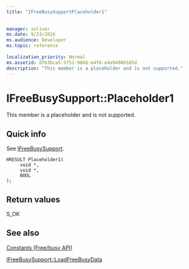```yaml
---
title: "IFreeBusySupportPlaceholder1"
 
 
manager: soliver
ms.date: 9/23/2016
ms.audience: Developer
ms.topic: reference
 
localization_priority: Normal
ms.assetid: dfb3bca5-5f51-9868-e4f6-e4a94006585d
description: "This member is a placeholder and is not supported."
---
```


# IFreeBusySupport::Placeholder1

This member is a placeholder and is not supported.
  
## Quick info

See [IFreeBusySupport](ifreebusysupport.md).
  
```
HRESULT Placeholder1( 
     void *,  
     void *, 
     BOOL  
);

```

## Return values

S_OK
  
## See also



[Constants (Free/busy API)](constants-free-busy-api.md)
  
[IFreeBusySupport::LoadFreeBusyData](ifreebusysupport-loadfreebusydata.md)


